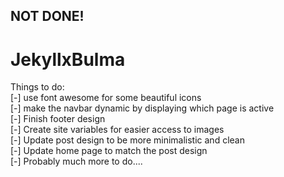 ## NOT DONE!

# JekyllxBulma

Things to do:  
[-] use font awesome for some beautiful icons  
[-] make the navbar dynamic by displaying which page is active  
[-] Finish footer design  
[-] Create site variables for easier access to images  
[-] Update post design to be more minimalistic and clean  
[-] Update home page to match the post design  
[-] Probably much more to do....  
